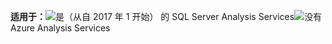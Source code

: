 **适用于：**![是](media/yes.png)（从自 2017 年 1 开始） 的 SQL Server Analysis Services![没有](media/no.png)Azure Analysis Services